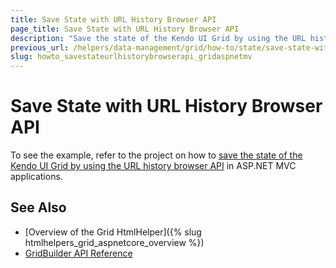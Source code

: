 ```yaml
---
title: Save State with URL History Browser API
page_title: Save State with URL History Browser API
description: "Save the state of the Kendo UI Grid by using the URL history browser API in ASP.NET MVC applications."
previous_url: /helpers/data-management/grid/how-to/state/save-state-with-url-browser-history-api
slug: howto_savestateurlhistorybrowserapi_gridaspnetmv
---
```


# Save State with URL History Browser API

To see the example, refer to the project on how to [save the state of the Kendo UI Grid by using the URL history browser API](https://github.com/telerik/ui-for-aspnet-mvc-examples/tree/master/grid/grid-save-state-with-url-browser-history-api) in ASP.NET MVC applications.

## See Also

* [Overview of the Grid HtmlHelper]({% slug htmlhelpers_grid_aspnetcore_overview %})
* [GridBuilder API Reference](http://docs.telerik.com/aspnet-mvc/api/Kendo.Mvc.UI.Fluent/GridBuilder)
